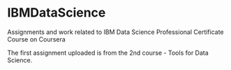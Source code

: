 # IBMDataScience
Assignments and work related to IBM Data Science Professional Certificate Course on Coursera

The first assignment uploaded is from the 2nd course - Tools for Data Science.
